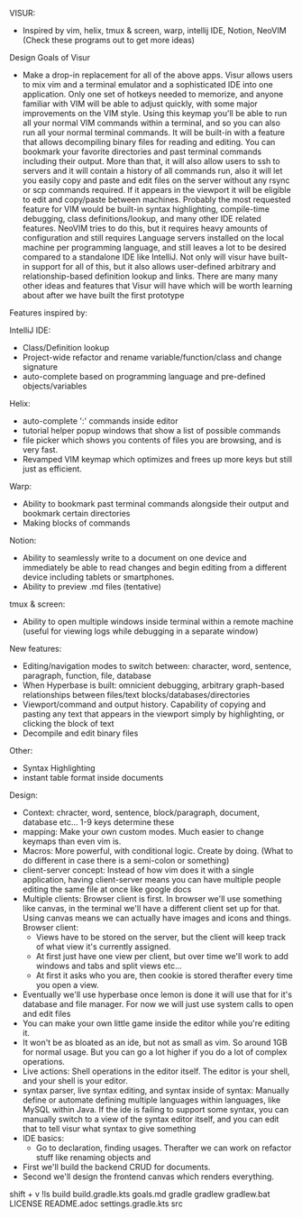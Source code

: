 VISUR: 
 - Inspired by vim, helix, tmux & screen, warp, intellij IDE, Notion, NeoVIM (Check these programs out to get more ideas)

Design Goals of Visur
 - Make a drop-in replacement for all of the above apps. Visur allows users to mix vim and a terminal emulator and a sophisticated IDE into one application. Only one set of hotkeys needed to memorize, and anyone familiar with VIM will be able to adjust quickly, with some major improvements on the VIM style. Using this keymap you'll be able to run all your normal VIM commands within a terminal, and so you can also run all your normal terminal commands. It will be built-in with a feature that allows decompiling binary files for reading and editing. You can bookmark your favorite directories and past terminal commands including their output. More than that, it will also allow users to ssh to servers and it will contain a history of all commands run, also it will let you easily copy and paste and edit files on the server without any rsync or scp commands required. If it appears in the viewport it will be eligible to edit and copy/paste between machines. Probably the most requested feature for VIM would be built-in syntax highlighting, compile-time debugging, class definitions/lookup, and many other IDE related features. NeoVIM tries to do this, but it requires heavy amounts of configuration and still requires Language servers installed on the local machine per programming language, and still leaves a lot to be desired compared to a standalone IDE like IntelliJ. Not only will visur have built-in support for all of this, but it also allows user-defined arbitrary and relationship-based definition lookup and links. There are many many other ideas and features that Visur will have which will be worth learning about after we have built the first prototype


Features inspired by:

IntelliJ IDE:
 - Class/Definition lookup
 - Project-wide refactor and rename variable/function/class and change signature
 - auto-complete based on programming language and pre-defined objects/variables

Helix:
 - auto-complete ':' commands inside editor
 - tutorial helper popup windows that show a list of possible commands
 - file picker which shows you contents of files you are browsing, and is very fast.
 - Revamped VIM keymap which optimizes and frees up more keys but still just as efficient.

Warp:
 - Ability to bookmark past terminal commands alongside their output and bookmark certain directories
 - Making blocks of commands

Notion:
 - Ability to seamlessly write to a document on one device and immediately be able to read changes and begin editing from a different device including tablets or smartphones.
 - Ability to preview .md files (tentative)

tmux & screen:
 - Ability to open multiple windows inside terminal within a remote machine (useful for viewing logs while debugging in a separate window)

New features:
 - Editing/navigation modes to switch between: character, word, sentence, paragraph, function, file, database
 - When Hyperbase is built: omnicient debugging, arbitrary graph-based relationships between files/text blocks/databases/directories
 - Viewport/command and output history. Capability of copying and pasting any text that appears in the viewport simply by highlighting, or clicking the block of text
 - Decompile and edit binary files

Other:
 - Syntax Highlighting
 - instant table format inside documents


Design:

 - Context: chracter, word, sentence, block/paragraph, document, database etc... 1-9 keys determine these
 - mapping: Make your own custom modes. Much easier to change keymaps than even vim is.
 - Macros: More powerful, with conditional logic. Create by doing. (What to do different in case there is a semi-colon or something)
 - client-server concept: Instead of how vim does it with a single application, having client-server means you can have multiple people editing the same file at once like google docs
 - Multiple clients: Browser client is first. In browser we'll use something like canvas, in the terminal we'll have a different client set up for that. Using canvas means we can actually have images and icons and things. 
   Browser client:
     - Views have to be stored on the server, but the client will keep track of what view it's currently assigned. 
     - At first just have one view per client, but over time we'll work to add windows and tabs and split views etc...
     - At first it asks who you are, then cookie is stored therafter every time you open a view.
 - Eventually we'll use hyperbase once lemon is done it will use that for it's database and file manager. For now we will just use system calls to open and edit files
 - You can make your own little game inside the editor while you're editing it.
 - It won't be as bloated as an ide, but not as small as vim. So around 1GB for normal usage. But you can go a lot higher if you do a lot of complex operations.
 - Live actions: Shell operations in the editor itself. The editor is your shell, and your shell is your editor. 
 - syntax parser, live syntax editing, and syntax inside of syntax: Manually define or automate defining multiple languages within languages, like MySQL within Java. If the ide is failing to support some syntax, you can manually switch to a view of the syntax editor itself, and you can edit that to tell visur what syntax to give something
 - IDE basics: 
   - Go to declaration, finding usages. Therafter we can work on refactor stuff like renaming objects and 
 - First we'll build the backend CRUD for documents. 
 - Second we'll design the frontend canvas which renders everything.

shift + v !ls
build
build.gradle.kts
goals.md
gradle
gradlew
gradlew.bat
LICENSE
README.adoc
settings.gradle.kts
src

